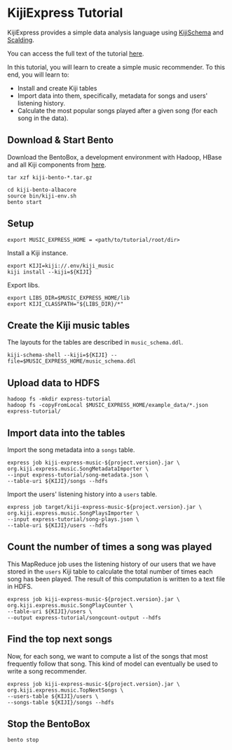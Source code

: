 KijiExpress Tutorial
====================

KijiExpress provides a simple data analysis language using
[KijiSchema](https://github.com/kijiproject/kiji-schema/) and
[Scalding](https://github.com/twitter/scalding/).

You can access the full text of the tutorial 
[here](http://docs.kiji.org/tutorials/express-recommendation/0.1.0/music-overview/).

In this tutorial, you will learn to create a simple music recommender. To this end, you will
learn to:

* Install and create Kiji tables
* Import data into them, specifically, metadata for songs and users' listening history.
* Calculate the most popular songs played after a given song (for each song in the data).


Download & Start Bento
----------------------
Download the BentoBox, a development environment with Hadoop, HBase and all Kiji components
from [here](http://archive.kiji.org/tarballs/kiji-bento-albacore-1.0.1-release.tar.gz).

    tar xzf kiji-bento-*.tar.gz

    cd kiji-bento-albacore
    source bin/kiji-env.sh
    bento start


Setup
------
    export MUSIC_EXPRESS_HOME = <path/to/tutorial/root/dir>

Install a Kiji instance.

    export KIJI=kiji://.env/kiji_music
    kiji install --kiji=${KIJI}

Export libs.

    export LIBS_DIR=$MUSIC_EXPRESS_HOME/lib
    export KIJI_CLASSPATH="${LIBS_DIR}/*"


Create the Kiji music tables
----------------------------

The layouts for the tables are described in `music_schema.ddl`.

    kiji-schema-shell --kiji=${KIJI} --file=$MUSIC_EXPRESS_HOME/music_schema.ddl


Upload data to HDFS
-------------------

    hadoop fs -mkdir express-tutorial
    hadoop fs -copyFromLocal $MUSIC_EXPRESS_HOME/example_data/*.json express-tutorial/


Import data into the tables
---------------------------

Import the song metadata into a `songs` table.

    express job kiji-express-music-${project.version}.jar \
    org.kiji.express.music.SongMetadataImporter \
    --input express-tutorial/song-metadata.json \
    --table-uri ${KIJI}/songs --hdfs

Import the users' listening history into a `users` table.

    express job target/kiji-express-music-${project.version}.jar \
    org.kiji.express.music.SongPlaysImporter \
    --input express-tutorial/song-plays.json \
    --table-uri ${KIJI}/users --hdfs


Count the number of times a song was played
-------------------------------------------

This MapReduce job uses the listening history of our users that we have stored in the `users` Kiji
table to calculate the total number of times each song has been played. The result of this computation
is written to a text file in HDFS.

    express job kiji-express-music-${project.version}.jar \
    org.kiji.express.music.SongPlayCounter \
    --table-uri ${KIJI}/users \
    --output express-tutorial/songcount-output --hdfs


Find the top next songs
-----------------------

Now, for each song, we want to compute a list of the songs that most frequently follow that song.
This kind of model can eventually be used to write a song recommender.

    express job kiji-express-music-${project.version}.jar \
    org.kiji.express.music.TopNextSongs \
    --users-table ${KIJI}/users \
    --songs-table ${KIJI}/songs --hdfs


Stop the BentoBox
-----------------

    bento stop
